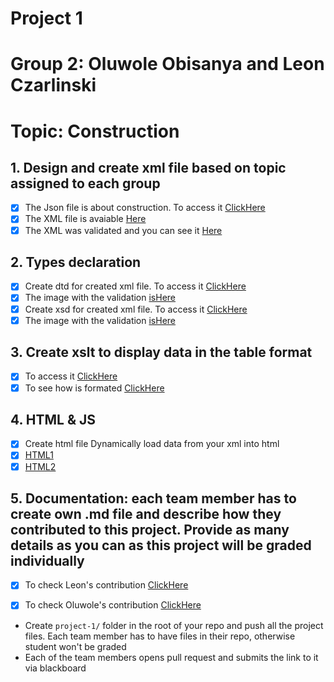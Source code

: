 # Project 1
# Group 2: Oluwole Obisanya and Leon Czarlinski
# Topic: Construction


## 1. Design and create xml file based on topic assigned to each group
 - [X] The Json file is about construction. To access it [ClickHere](construction.json)
 - [X] The XML file is avaiable [Here](construction.xml)
 - [X] The XML was validated and you can see it [Here](XML_Validation.png)

## 2. Types declaration
 - [X] Create dtd for created xml file. To access it [ClickHere](construction_with_dtd.xml)
 - [X] The image with the validation [isHere](DTD_Validation.png)
 - [X] Create xsd for created xml file. To access it [ClickHere](construction.xsd)
 - [X] The image with the validation [isHere](XSD_Validation.png)

## 3. Create xslt to display data in the table format
 - [X] To access it [ClickHere](construction.xml)
 - [X] To see how is formated [ClickHere](XML_Visualization.png)

## 4. HTML & JS
 - [X] Create html file Dynamically load data from your xml into html
 - [X] [HTML1](displayConstruction.html)
 - [X] [HTML2](displayConstruction2.html)
 
## 5. Documentation: each team member has to create own .md file and describe how they contributed to this project. Provide as many details as you can as this project will be graded individually
 - [X] To check Leon's contribution [ClickHere](/leonCzarlinski.md) 
 - [X] To check Oluwole's contribution [ClickHere](/oluwoleObisanya.md)


- Create `project-1/` folder in the root of your repo and push all the project files. Each team member has to have files in their repo, otherwise student won't be graded
- Each of the team members opens pull request and submits the link to it via blackboard